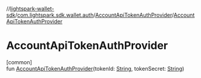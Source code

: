//[lightspark-wallet-sdk](../../../index.md)/[com.lightspark.sdk.wallet.auth](../index.md)/[AccountApiTokenAuthProvider](index.md)/[AccountApiTokenAuthProvider](-account-api-token-auth-provider.md)

# AccountApiTokenAuthProvider

[common]\
fun [AccountApiTokenAuthProvider](-account-api-token-auth-provider.md)(tokenId: [String](https://kotlinlang.org/api/latest/jvm/stdlib/kotlin/-string/index.html), tokenSecret: [String](https://kotlinlang.org/api/latest/jvm/stdlib/kotlin/-string/index.html))
